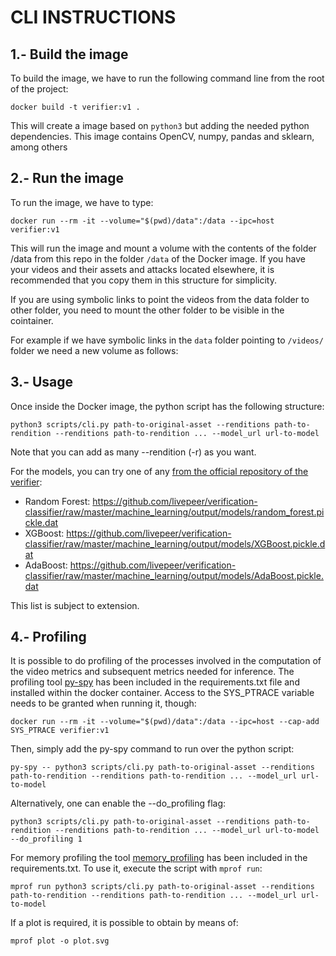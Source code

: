 # CLI INSTRUCTIONS

## 1.- Build the image

To build the image, we have to run the following command line from the root of the project:

```
docker build -t verifier:v1 .
```

This will create a image based on `python3` but adding the needed python dependencies. This image 
contains OpenCV, numpy, pandas and sklearn, among others

## 2.- Run the image

To run the image, we have to type:

```
docker run --rm -it --volume="$(pwd)/data":/data --ipc=host verifier:v1
```

This will run the image and mount a volume with the contents of the folder /data from this repo in the folder 
`/data` of the Docker image. If you have your videos and their assets and attacks located elsewhere, it is recommended that you copy them in this structure for simplicity.

If you are using symbolic links to point the videos from the data folder to other folder, you need to mount the other folder to be visible in the cointainer.

For example if we have symbolic links in the `data` folder pointing to `/videos/` folder we need a new volume as follows:


## 3.- Usage

Once inside the Docker image, the python script has the following structure:

```
python3 scripts/cli.py path-to-original-asset --renditions path-to-rendition --renditions path-to-rendition ... --model_url url-to-model
```
Note that you can add as many --rendition (-r) as you want.

For the models, you can try one of any [from the official repository of the verifier](https://github.com/livepeer/verification-classifier/raw/master/machine_learning/output/models):
* Random Forest: https://github.com/livepeer/verification-classifier/raw/master/machine_learning/output/models/random_forest.pickle.dat
* XGBoost: https://github.com/livepeer/verification-classifier/raw/master/machine_learning/output/models/XGBoost.pickle.dat
* AdaBoost: https://github.com/livepeer/verification-classifier/raw/master/machine_learning/output/models/AdaBoost.pickle.dat

This list is subject to extension.

## 4.- Profiling

It is possible to do profiling of the processes involved in the computation of the video metrics and subsequent metrics needed for inference.
The profiling tool [py-spy](https://github.com/benfred/py-spy) has been included in the requirements.txt file and installed within the docker container. Access to the SYS_PTRACE variable needs to be granted when running it, though:

```
docker run --rm -it --volume="$(pwd)/data":/data --ipc=host --cap-add SYS_PTRACE verifier:v1
```

Then, simply add the py-spy command to run over the python script:

```
py-spy -- python3 scripts/cli.py path-to-original-asset --renditions path-to-rendition --renditions path-to-rendition ... --model_url url-to-model
```

Alternatively, one can enable the --do_profiling flag:

```
python3 scripts/cli.py path-to-original-asset --renditions path-to-rendition --renditions path-to-rendition ... --model_url url-to-model --do_profiling 1
```

For memory profiling the tool [memory_profiling](https://pypi.org/project/memory-profiler/) has been included in the requirements.txt. To use it, execute the script with ``` mprof run ```:

```
mprof run python3 scripts/cli.py path-to-original-asset --renditions path-to-rendition --renditions path-to-rendition ... --model_url url-to-model 
```

If a plot is required, it is possible to obtain by means of:

```
mprof plot -o plot.svg
```